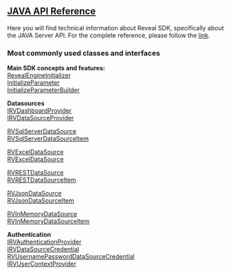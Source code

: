 <h2><a href="/api/java/latest/index.html" target="_blank" rel="noopener\">JAVA API Reference </a></h2>  
Here you will find technical information about Reveal SDK, specifically about the JAVA Server API. For the complete reference, please follow the <a href="/api/java/latest/index.html" target="_blank">link</a>.


<h3>Most commonly used classes and interfaces</h3>

**Main SDK concepts and features:**  
<a href="/api/java/latest/com/infragistics/reveal/engine/init/RevealEngineInitializer.html" target="_blank" rel="noopener\">RevealEngineInitializer</a>  
<a href="/api/java/latest/com/infragistics/reveal/engine/init/InitializeParameter.html" target="_blank" rel="noopener\">InitializeParameter</a>  
<a href="/api/java/latest/com/infragistics/reveal/engine/init/InitializeParameterBuilder.html" target="_blank" rel="noopener\">InitializeParameterBuilder</a>

**Datasources**  
<a href="/api/java/latest/com/infragistics/reveal/sdk/api/IRVDashboardProvider.html" target="_blank" rel="noopener\">IRVDashboardProvider</a>  
<a href="/api/java/latest/com/infragistics/reveal/sdk/api/IRVDataSourceProvider.html" target="_blank" rel="noopener\">IRVDataSourceProvider</a>

<a href="/api/java/latest/com/infragistics/reveal/sdk/api/model/RVSqlServerDataSource.html" target="_blank" rel="noopener\">RVSqlServerDataSource</a>  
<a href="/api/java/latest/com/infragistics/reveal/sdk/api/model/RVSqlServerDataSourceItem.html" target="_blank" rel="noopener\">RVSqlServerDataSourceItem</a>  

<a href="/api/java/latest/com/infragistics/reveal/sdk/api/model/RVExcelDataSource.html" target="_blank" rel="noopener\">RVExcelDataSource</a>  
<a href="/api/java/latest/com/infragistics/reveal/sdk/api/model/RVExcelDataSourceItem.html" target="_blank" rel="noopener\">RVExcelDataSource</a>  

<a href="/api/java/latest/com/infragistics/reveal/sdk/api/model/RVRESTDataSource.html" target="_blank" rel="noopener\">RVRESTDataSource</a>  
<a href="/api/java/latest/com/infragistics/reveal/sdk/api/model/RVRESTDataSourceItem.html" target="_blank" rel="noopener\">RVRESTDataSourceItem</a>

<a href="/api/java/latest/com/infragistics/reveal/sdk/api/model/RVJsonDataSource.html" target="_blank" rel="noopener\">RVJsonDataSource</a>  
<a href="/api/java/latest/com/infragistics/reveal/sdk/api/model/RVJsonDataSourceItem.html" target="_blank" rel="noopener\">RVJsonDataSourceItem</a>

<a href="/api/java/latest/com/infragistics/reveal/sdk/api/model/RVInMemoryDataSource.html" target="_blank" rel="noopener\">RVInMemoryDataSource</a>  
<a href="/api/java/latest/com/infragistics/reveal/sdk/api/model/RVInMemoryDataSourceItem.html" target="_blank" rel="noopener\">RVInMemoryDataSourceItem</a>  

**Authentication**  
<a href="/api/java/latest/com/infragistics/reveal/sdk/api/IRVAuthenticationProvider.html" target="_blank" rel="noopener\">IRVAuthenticationProvider</a>  
<a href="/api/java/latest/com/infragistics/reveal/sdk/api/IRVDataSourceCredential.html" target="_blank" rel="noopener\">IRVDataSourceCredential</a>  
<a href="/api/java/latest/com/infragistics/reveal/sdk/api/RVUsernamePasswordDataSourceCredential.html" target="_blank" rel="noopener\">RVUsernamePasswordDataSourceCredential</a>  
<a href="/api/java/latest/com/infragistics/reveal/sdk/api/IRVUserContextProvider.html" target="_blank" rel="noopener\">IRVUserContextProvider</a>  



 




